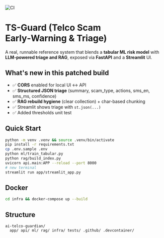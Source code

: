 ![CI](https://github.com/fullcircle23/ai-telco-guardian/actions/workflows/ci.yml/badge.svg)
# TS-Guard (Telco Scam Early‑Warning & Triage)

A real, runnable reference system that blends a **tabular ML risk model** with **LLM‑powered triage and RAG**, exposed via **FastAPI** and a **Streamlit** UI.

## What's new in this patched build
- ✅ **CORS** enabled for local UI ↔ API
- ✅ **Structured JSON triage** (summary, scam_type, actions, sms_en, sms_ms, confidence)
- ✅ **RAG rebuild hygiene** (clear collection) + char-based chunking
- ✅ Streamlit shows triage with `st.json(...)`
- ✅ Added thresholds unit test

## Quick Start

```bash
python -m venv .venv && source .venv/bin/activate
pip install -r requirements.txt
cp .env.sample .env
python ml/train_tabular.py
python rag/build_index.py
uvicorn api.main:APP --reload --port 8000
# new terminal
streamlit run app/streamlit_app.py
```

## Docker
```bash
cd infra && docker-compose up --build
```

## Structure
```
ai-telco-guardian/
  app/ api/ ml/ rag/ infra/ tests/ .github/ .devcontainer/
```

